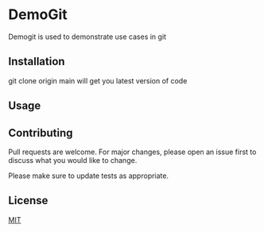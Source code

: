 # DemoGit 

Demogit is used to demonstrate use cases in git 

## Installation
git clone origin main 
will get you latest version of code 


## Usage


## Contributing
Pull requests are welcome. For major changes, please open an issue first to discuss what you would like to change.

Please make sure to update tests as appropriate.

## License
[MIT](https://choosealicense.com/licenses/mit/)